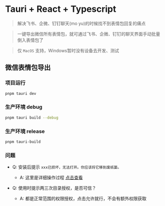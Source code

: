 # Tauri + React + Typescript
> 解决飞书、企微、钉钉聊天(mo yu)的时候找不到表情包回复的痛点

> 一键导出微信所有表情包，就可通过飞书、企微、钉钉的聊天界面手动批量倒入表情包了

> 仅 `MacOS` 支持，Windows暂时没有设备去开发、测试

## 微信表情包导出

### 项目运行
```bash
pnpm tauri dev
```

### 生产环境 debug
```bash
pnpm tauri build --debug
```

### 生产环境 release
```bash
pnpm tauri-build
```

### 问题
- Q: 安装后提示 `xxx已损坏，无法打开。你应该将它移到废纸篓。`
  - A: 这里是详细操作过程 [点击查看](https://zhuanlan.zhihu.com/p/135948430)

- Q: 使用时提示两三次目录授权，是否可信？
  - A: 都是正常范围的权限授权，点击允许就行，不会有额外权限获取